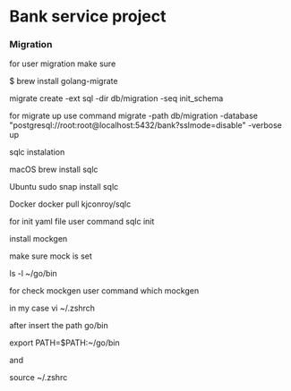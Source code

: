 # Bank service project 

### Migration

for user migration make sure

$ brew install golang-migrate

migrate create -ext sql -dir db/migration -seq init_schema

for migrate up use command
migrate -path db/migration -database "postgresql://root:root@localhost:5432/bank?sslmode=disable" -verbose up

sqlc instalation 

macOS
brew install sqlc

Ubuntu
sudo snap install sqlc

Docker
docker pull kjconroy/sqlc

for init yaml file user command 
sqlc init

install mockgen

make sure mock is set

ls -l ~/go/bin

for check mockgen user command which mockgen

in my case vi ~/.zshrch

after insert the path  go/bin 

export PATH=$PATH:~/go/bin

and 

source ~/.zshrc

